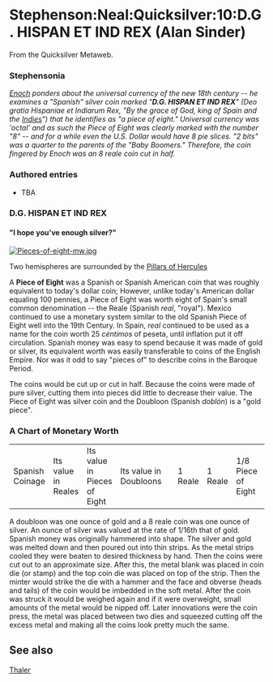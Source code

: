 
# Stephenson:Neal:Quicksilver:10:D.G. HISPAN ET IND REX (Alan Sinder)

From the Quicksilver Metaweb.


### Stephensonia


*[Enoch](/enoch-root) ponders about the universal currency of the new 18th century -- he examines a "Spanish" silver coin marked "**D.G. HISPAN ET IND REX**" (*Deo gratia Hispaniae et Indiarum Rex*, "By the grace of God, king of Spain and the [Indies](/indies)") that he identifies as "a piece of eight." Universal currency was 'octal' and as such the Piece of Eight was clearly marked with the number "8" -- and for a while even the U.S. Dollar would have 8 pie slices. "2 bits" was a quarter to the parents of the "Baby Boomers." Therefore, the coin fingered by Enoch was an 8 reale coin cut in half.*

### Authored entries


* TBA



### D.G. HISPAN ET IND REX


#### "I hope you've enough silver?"



[![Pieces-of-eight-mw.jpg](/web/20060725170719im_/http://www.metaweb.com/wiki/upload/4/41/Pieces-of-eight-mw.jpg)](pieces-of-eight-mw-jpg)  

Two hemispheres are surrounded by the [Pillars of Hercules](/pillars-of-hercules)


A **Piece of Eight** was a Spanish or Spanish American coin that was roughly equivalent to today's dollar coin; However, unlike today's American dollar equaling 100 pennies, a Piece of Eight was worth eight of Spain's small common denomination -- the Reale (Spanish *real*, "royal"). Mexico continued to use a monetary system similar to the old Spanish Piece of Eight well into the 19th Century.
In Spain, *real* continued to be used as a name for the coin worth 25 *céntimos* of peseta, until inflation put it off circulation.
Spanish money was easy to spend because it was made of gold or silver, its equivalent worth was easily transferable to coins of the English Empire. Nor was it odd to say "pieces of" to describe coins in the Baroque Period.

The coins would be cut up or cut in half. Because the coins were made of pure silver, cutting them into pieces did little to decrease their value. The Piece of Eight was silver coin and the Doubloon (Spanish *doblón*) is a "gold piece". 


### A Chart of Monetary Worth





|  |  |  |  |  |  |  |  |  |  |  |  |  |  |  |  |  |  |  |  |  |  |  |  |  |  |  |  |  |  |  |  |  |  |  |  |  |  |  |  |
| --- | --- | --- | --- | --- | --- | --- | --- | --- | --- | --- | --- | --- | --- | --- | --- | --- | --- | --- | --- | --- | --- | --- | --- | --- | --- | --- | --- | --- | --- | --- | --- | --- | --- | --- | --- | --- | --- | --- | --- |
| Spanish Coinage | Its value in Reales  | Its value in Pieces of Eight | Its value in Doubloons  || 1 Reale | 1 Reale | 1/8 Piece of Eight | 1/128 Doubloon || 2 Reale | 2 Reale | 1/4 Piece of Eight | 1/64 Doubloon || 4 Reale | 4 Reale | 1/2 Piece of Eight | 1/32 Doubloon || 8 Reale | 8 Reale | 1 Piece of Eight | 1/16 Doubloon || 1 Escudo ("shield") | 16 Reale | 2 Pieces of Eight | 1/8 Doubloon || 2 Escudoes | 32 Reale | 4 Pieces of Eight | 1/4 Doubloon || 4 Escudoes | 64 Reale | 8 Pieces of Eight | 1/2 Doubloon || 8 Escudoes | 128 Reale | 16 Pieces of Eight | 1 Doubloon || 1 Doubloon | 128 Reale | 16 Pieces of Eight | 1 Doubloon |















A doubloon was one ounce of gold and a 8 reale coin was one ounce of silver. An ounce of silver was valued at the rate of 1/16th that of gold. Spanish money was originally hammered into shape. The silver and gold was melted down and then poured out into thin strips. As the metal strips cooled they were beaten to desired thickness by hand. Then the coins were cut out to an approximate size. After this, the metal blank was placed in coin die (or stamp) and the top coin die was placed on top of the strip. Then the minter would strike the die with a hammer and the face and obverse (heads and tails) of the coin would be imbedded in the soft metal. After the coin was struck it would be weighed again and if it were overweight, small amounts of the metal would be nipped off. Later innovations were the coin press, the metal was placed between two dies and squeezed cutting off the excess metal and making all the coins look pretty much the same.

## See also


[Thaler](/thaler)
